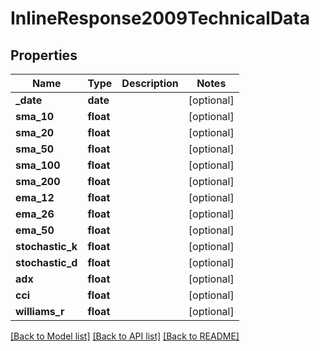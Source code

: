 # InlineResponse2009TechnicalData

## Properties
Name | Type | Description | Notes
------------ | ------------- | ------------- | -------------
**_date** | **date** |  | [optional] 
**sma_10** | **float** |  | [optional] 
**sma_20** | **float** |  | [optional] 
**sma_50** | **float** |  | [optional] 
**sma_100** | **float** |  | [optional] 
**sma_200** | **float** |  | [optional] 
**ema_12** | **float** |  | [optional] 
**ema_26** | **float** |  | [optional] 
**ema_50** | **float** |  | [optional] 
**stochastic_k** | **float** |  | [optional] 
**stochastic_d** | **float** |  | [optional] 
**adx** | **float** |  | [optional] 
**cci** | **float** |  | [optional] 
**williams_r** | **float** |  | [optional] 

[[Back to Model list]](../README.md#documentation-for-models) [[Back to API list]](../README.md#documentation-for-api-endpoints) [[Back to README]](../README.md)

